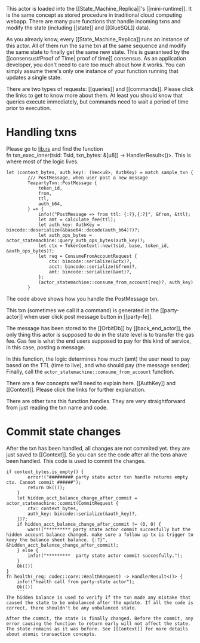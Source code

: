 This actor is loaded into the [[State_Machine_Replica]]'s [[mini-runtime]]. It is the same concept as stored procedure in traditional cloud computing webapp. There are many pure functions that handle incoming txns and modify the state (including [[state]] and [[GlueSQL]] data).

As you already know, every [[State_Machine_Replica]] runs an instance of this actor. All of them run the same txn at the same sequence and modify the same state to finally get the same new state. This is guaranteed by the [[consensus#Proof of Time| proof of time]] consensus. As an application developer, you don't need to care too much about how it works. You can simply assume there's only one instance of your function running that updates a single state. 

There are two types of requests: [[queries]] and [[commands]]. Please click the links to get to know more about them. At least you should know that queries execute immediately, but commands need to wait a period of time prior to execution. 

# Handling txns
Please go to [lib.rs](https://github.com/tearust/tapp-sample-teaparty/blob/demo-code/party-state-actor/src/lib.rs) and find the function   
fn txn_exec_inner(tsid: Tsid, txn_bytes: &[u8]) -> HandlerResult<()>. This is where most of the logic lives.
```
let (context_bytes, auth_key): (Vec<u8>, AuthKey) = match sample_txn {
		/// PostMessage, when user post a new message
		TeapartyTxn::PostMessage {
			token_id,
			from,
			ttl,
			auth_b64,
		} => {
			info!("PostMessage => from ttl: {:?},{:?}", &from, &ttl);
			let amt = calculate_fee(ttl);
			let auth_key: AuthKey = bincode::deserialize(&base64::decode(auth_b64)?)?;
			let auth_ops_bytes = actor_statemachine::query_auth_ops_bytes(auth_key)?;
			let ctx = TokenContext::new(tsid, base, token_id, &auth_ops_bytes)?;
			let req = ConsumeFromAccountRequest {
				ctx: bincode::serialize(&ctx)?,
				acct: bincode::serialize(&from)?,
				amt: bincode::serialize(&amt)?,
			};
			(actor_statemachine::consume_from_account(req)?, auth_key)
		}
```
The code above shows how you handle the PostMessage txn. 

This txn (sometimes we call it a command) is generated in the [[party-actor]] when user click post message button in [[party-fe]]. 

The message has been stored to the [[OrbitDb]] by  [[back_end_actor]], the only thing this actor is supposed to do in the state level is to transfer the gas fee. Gas fee is what the end users supposed to pay for this kind of service, in this case, posting a message.

In this function, the logic determines how much (amt) the user need to pay based on the TTL (time to live), and who should pay (the message sender). Finally, call the `actor_statemachine::consume_from_account` function. 

There are a few concepts we'll need to explain here.
[[AuthKey]] and [[Context]]. Please click the links for further explanation.

There are other txns this function handles. They are very straightforward from just reading the txn name and code.

# Commit state changes
After the txn has been handled, all changes are not commited yet. they are just saved to [[Context]]. So you can see the code after all the txns ahave been handled. This code is used to commit the changes.
```
if context_bytes.is_empty() {
		error!("######### party state actor txn handle returns empty ctx. Cannot commit ######");
		return Ok(());
	}
	let hidden_acct_balance_change_after_commit = actor_statemachine::commit(CommitRequest {
		ctx: context_bytes,
		auth_key: bincode::serialize(&auth_key)?,
	})?;
	if hidden_acct_balance_change_after_commit != (0, 0) {
		warn!("********* party state actor commit succesfully but the hidden account balance changed. make sure a follow up tx is trigger to keey the balance sheet balance. {:?}", &hidden_acct_balance_change_after_commit);
	} else {
		info!("*********  party state actor commit succesfully.");
	}
	Ok(())
}
fn health(_req: codec::core::HealthRequest) -> HandlerResult<()> {
	info!("health call from party-state actor");
	Ok(())
	```
The hidden balance is used to verify if the txn made any mistake that caused the state to be unbalanced after the update. If all the code is correct, there shouldn't be any unbalanced state. 

After the commit, the state is finally changed. Before the commit, any error causing the function to return early will not affect the state. The state remains as it was before. See [[Context]] for more details about atomic transaction concepts.


